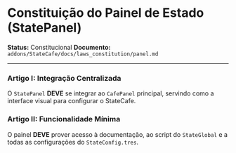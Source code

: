 # Constituição do Painel de Estado (StatePanel)

**Status:** Constitucional
**Documento:** `addons/StateCafe/docs/laws_constitution/panel.md`

---

### **Artigo I: Integração Centralizada**

O `StatePanel` **DEVE** se integrar ao `CafePanel` principal, servindo como a interface visual para configurar o StateCafe.

### **Artigo II: Funcionalidade Mínima**

O painel **DEVE** prover acesso à documentação, ao script do `StateGlobal` e a todas as configurações do `StateConfig.tres`.
